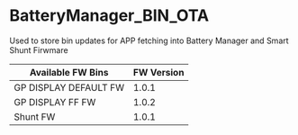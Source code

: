 # BatteryManager_BIN_OTA


Used to store bin updates for APP fetching into Battery Manager and Smart Shunt Firwmare


|  Available FW Bins  | FW Version|
|---------------------|-----------|
|GP DISPLAY DEFAULT FW|   1.0.1   |
|  GP DISPLAY FF FW   |   1.0.2   |
|       Shunt FW      |   1.0.1   |
